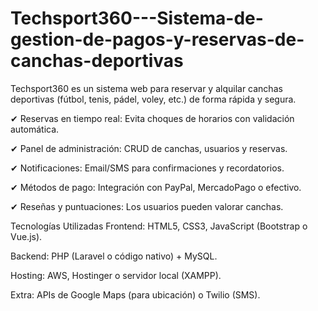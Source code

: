 # Techsport360---Sistema-de-gestion-de-pagos-y-reservas-de-canchas-deportivas
Techsport360 es un sistema web para reservar y alquilar canchas deportivas (fútbol, tenis, pádel, voley, etc.) de forma rápida y segura.

✔ Reservas en tiempo real: Evita choques de horarios con validación automática.

✔ Panel de administración: CRUD de canchas, usuarios y reservas.

✔ Notificaciones: Email/SMS para confirmaciones y recordatorios.

✔ Métodos de pago: Integración con PayPal, MercadoPago o efectivo.

✔ Reseñas y puntuaciones: Los usuarios pueden valorar canchas.

Tecnologías Utilizadas
Frontend: HTML5, CSS3, JavaScript (Bootstrap o Vue.js).

Backend: PHP (Laravel o código nativo) + MySQL.

Hosting: AWS, Hostinger o servidor local (XAMPP).

Extra: APIs de Google Maps (para ubicación) o Twilio (SMS).
